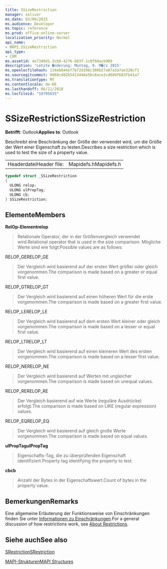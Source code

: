 ```yaml
---
title: SSizeRestriction
manager: soliver
ms.date: 03/09/2015
ms.audience: Developer
ms.topic: reference
ms.prod: office-online-server
localization_priority: Normal
api_name:
- MAPI.SSizeRestriction
api_type:
- COM
ms.assetid: 4e7340d1-3cb9-4276-b83f-1c8f94acb909
description: 'Letzte �nderung: Montag, 9. M�rz 2015'
ms.openlocfilehash: 134eb844ef7b72d396c300b27a87a3a7ae320cf1
ms.sourcegitcommit: 9d60cd82b5413446e5bc8ace2cd689f683fb41a7
ms.translationtype: MT
ms.contentlocale: de-DE
ms.lasthandoff: 06/11/2018
ms.locfileid: "19795635"
---
```

# <a name="ssizerestriction"></a><span data-ttu-id="5aadd-103">SSizeRestriction</span><span class="sxs-lookup"><span data-stu-id="5aadd-103">SSizeRestriction</span></span>

  
  
<span data-ttu-id="5aadd-104">**Betrifft**: Outlook</span><span class="sxs-lookup"><span data-stu-id="5aadd-104">**Applies to**: Outlook</span></span> 
  
<span data-ttu-id="5aadd-105">Beschreibt eine Beschränkung der Größe der verwendet wird, um die Größe der Wert einer Eigenschaft zu testen.</span><span class="sxs-lookup"><span data-stu-id="5aadd-105">Describes a size restriction which is used to test the size of a property value.</span></span> 
  
|||
|:-----|:-----|
|<span data-ttu-id="5aadd-106">Headerdatei</span><span class="sxs-lookup"><span data-stu-id="5aadd-106">Header file:</span></span>  <br/> |<span data-ttu-id="5aadd-107">Mapidefs.h</span><span class="sxs-lookup"><span data-stu-id="5aadd-107">Mapidefs.h</span></span>  <br/> |
   
```cpp
typedef struct _SSizeRestriction
{
  ULONG relop;
  ULONG ulPropTag;
  ULONG cb;
} SSizeRestriction;

```

## <a name="members"></a><span data-ttu-id="5aadd-108">Elemente</span><span class="sxs-lookup"><span data-stu-id="5aadd-108">Members</span></span>

 <span data-ttu-id="5aadd-109">**RelOp-Element**</span><span class="sxs-lookup"><span data-stu-id="5aadd-109">**relop**</span></span>
  
> <span data-ttu-id="5aadd-110">Relationale Operator, der in der Größenvergleich verwendet wird.</span><span class="sxs-lookup"><span data-stu-id="5aadd-110">Relational operator that is used in the size comparison.</span></span> <span data-ttu-id="5aadd-111">Mögliche Werte sind wie folgt:</span><span class="sxs-lookup"><span data-stu-id="5aadd-111">Possible values are as follows:</span></span> 
    
<span data-ttu-id="5aadd-112">RELOP_GE</span><span class="sxs-lookup"><span data-stu-id="5aadd-112">RELOP_GE</span></span> 
  
> <span data-ttu-id="5aadd-113">Der Vergleich wird basierend auf der ersten Wert größer oder gleich vorgenommen.</span><span class="sxs-lookup"><span data-stu-id="5aadd-113">The comparison is made based on a greater or equal first value.</span></span>
    
<span data-ttu-id="5aadd-114">RELOP_GT</span><span class="sxs-lookup"><span data-stu-id="5aadd-114">RELOP_GT</span></span> 
  
> <span data-ttu-id="5aadd-115">Der Vergleich wird basierend auf einen höheren Wert für die erste vorgenommen.</span><span class="sxs-lookup"><span data-stu-id="5aadd-115">The comparison is made based on a greater first value.</span></span>
    
<span data-ttu-id="5aadd-116">RELOP_LE</span><span class="sxs-lookup"><span data-stu-id="5aadd-116">RELOP_LE</span></span> 
  
> <span data-ttu-id="5aadd-117">Der Vergleich wird basierend auf dem ersten Wert kleiner oder gleich vorgenommen.</span><span class="sxs-lookup"><span data-stu-id="5aadd-117">The comparison is made based on a lesser or equal first value.</span></span>
    
<span data-ttu-id="5aadd-118">RELOP_LT</span><span class="sxs-lookup"><span data-stu-id="5aadd-118">RELOP_LT</span></span> 
  
> <span data-ttu-id="5aadd-119">Der Vergleich wird basierend auf einen kleineren Wert des ersten vorgenommen.</span><span class="sxs-lookup"><span data-stu-id="5aadd-119">The comparison is made based on a lesser first value.</span></span>
    
<span data-ttu-id="5aadd-120">RELOP_NE</span><span class="sxs-lookup"><span data-stu-id="5aadd-120">RELOP_NE</span></span> 
  
> <span data-ttu-id="5aadd-121">Der Vergleich wird basierend auf Werten mit ungleicher vorgenommen.</span><span class="sxs-lookup"><span data-stu-id="5aadd-121">The comparison is made based on unequal values.</span></span>
    
<span data-ttu-id="5aadd-122">RELOP_RE</span><span class="sxs-lookup"><span data-stu-id="5aadd-122">RELOP_RE</span></span> 
  
> <span data-ttu-id="5aadd-123">Der Vergleich basierend auf wie Werte (reguläre Ausdrücke) erfolgt.</span><span class="sxs-lookup"><span data-stu-id="5aadd-123">The comparison is made based on LIKE (regular expression) values.</span></span>
    
<span data-ttu-id="5aadd-124">RELOP_EQ</span><span class="sxs-lookup"><span data-stu-id="5aadd-124">RELOP_EQ</span></span> 
  
> <span data-ttu-id="5aadd-125">Der Vergleich wird basierend auf gleich große Werte vorgenommen.</span><span class="sxs-lookup"><span data-stu-id="5aadd-125">The comparison is made based on equal values.</span></span>
    
 <span data-ttu-id="5aadd-126">**ulPropTag**</span><span class="sxs-lookup"><span data-stu-id="5aadd-126">**ulPropTag**</span></span>
  
> <span data-ttu-id="5aadd-127">Eigenschafts-Tag, die zu überprüfenden Eigenschaft identifiziert.</span><span class="sxs-lookup"><span data-stu-id="5aadd-127">Property tag identifying the property to test.</span></span>
    
 <span data-ttu-id="5aadd-128">**cb**</span><span class="sxs-lookup"><span data-stu-id="5aadd-128">**cb**</span></span>
  
> <span data-ttu-id="5aadd-129">Anzahl der Bytes in der Eigenschaftswert.</span><span class="sxs-lookup"><span data-stu-id="5aadd-129">Count of bytes in the property value.</span></span>
    
## <a name="remarks"></a><span data-ttu-id="5aadd-130">Bemerkungen</span><span class="sxs-lookup"><span data-stu-id="5aadd-130">Remarks</span></span>

<span data-ttu-id="5aadd-131">Eine allgemeine Erläuterung der Funktionsweise von Einschränkungen finden Sie unter [Informationen zu Einschränkungen](about-restrictions.md).</span><span class="sxs-lookup"><span data-stu-id="5aadd-131">For a general discussion of how restrictions work, see [About Restrictions](about-restrictions.md).</span></span> 
  
## <a name="see-also"></a><span data-ttu-id="5aadd-132">Siehe auch</span><span class="sxs-lookup"><span data-stu-id="5aadd-132">See also</span></span>



[<span data-ttu-id="5aadd-133">SRestriction</span><span class="sxs-lookup"><span data-stu-id="5aadd-133">SRestriction</span></span>](srestriction.md)


[<span data-ttu-id="5aadd-134">MAPI-Strukturen</span><span class="sxs-lookup"><span data-stu-id="5aadd-134">MAPI Structures</span></span>](mapi-structures.md)

